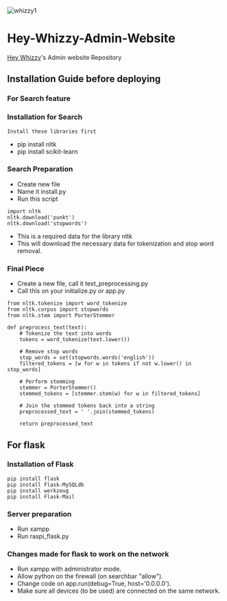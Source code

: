 ![whizzy1](https://github.com/user-attachments/assets/35a1de87-1b90-4025-b35f-a0d6614cedcf)


# Hey-Whizzy-Admin-Website
[Hey Whizzy](https://github.com/Hir0su/Hey-Whizzy)'s Admin website Repository

## Installation Guide before deploying

### For Search feature

### Installation for Search
```
Install these libraries first
```
- pip install nltk
- pip install scikit-learn

### Search Preparation
- Create new file
- Name it install.py
- Run this script
```
import nltk
nltk.download('punkt')
nltk.download('stopwords')
```
- This is a required data for the library nltk
- This will download the necessary data for tokenization and stop word removal.

### Final Piece
- Create a new file, call it text_preprocessing.py
- Call this on your initialize.py or app.py
```
from nltk.tokenize import word_tokenize
from nltk.corpus import stopwords
from nltk.stem import PorterStemmer

def preprocess_text(text):
    # Tokenize the text into words
    tokens = word_tokenize(text.lower())

    # Remove stop words
    stop_words = set(stopwords.words('english'))
    filtered_tokens = [w for w in tokens if not w.lower() in stop_words]

    # Perform stemming
    stemmer = PorterStemmer()
    stemmed_tokens = [stemmer.stem(w) for w in filtered_tokens]

    # Join the stemmed tokens back into a string
    preprocessed_text = ' '.join(stemmed_tokens)

    return preprocessed_text
```

## For flask

### Installation of Flask
```
pip install flask
pip install Flask-MySQLdb
pip install werkzeug
pip install Flask-Mail
```

### Server preparation
- Run xampp
- Run raspi_flask.py

### Changes made for flask to work on the network

- Run xampp with administrator mode.
- Allow python on the firewall (on searchbar "allow").
- Change code on app.run(debug=True, host='0.0.0.0').
- Make sure all devices (to be used) are connected on the same network.
